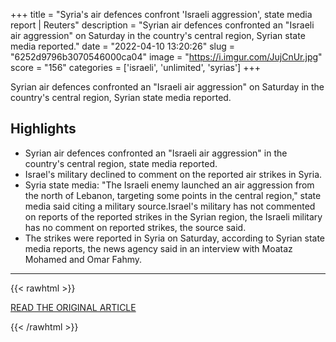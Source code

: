 +++
title = "Syria's air defences confront 'Israeli aggression', state media report | Reuters"
description = "Syrian air defences confronted an \"Israeli air aggression\" on Saturday in the country's central region, Syrian state media reported."
date = "2022-04-10 13:20:26"
slug = "6252d9796b3070546000ca04"
image = "https://i.imgur.com/JujCnUr.jpg"
score = "156"
categories = ['israeli', 'unlimited', 'syrias']
+++

Syrian air defences confronted an \"Israeli air aggression\" on Saturday in the country's central region, Syrian state media reported.

## Highlights

- Syrian air defences confronted an "Israeli air aggression" in the country's central region, state media reported.
- Israel's military declined to comment on the reported air strikes in Syria.
- Syria state media: "The Israeli enemy launched an air aggression from the north of Lebanon, targeting some points in the central region," state media said citing a military source.Israel's military has not commented on reports of the reported strikes in the Syrian region, the Israeli military has no comment on reported strikes, the source said.
- The strikes were reported in Syria on Saturday, according to Syrian state media reports, the news agency said in an interview with Moataz Mohamed and Omar Fahmy.

---

{{< rawhtml >}}
  <p class="article-category">
    <a target="_blank" href="https://www.reuters.com/world/middle-east/syrias-air-defences-confront-israeli-aggression-state-media-report-2022-04-09/">READ THE ORIGINAL ARTICLE</a>
  </p>
{{< /rawhtml >}}

